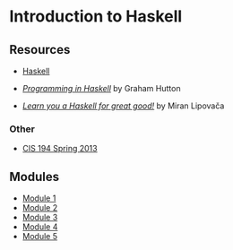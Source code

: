 # Introduction to Haskell

## Resources

- [Haskell](https://www.haskell.org/)

- [<cite>Programming in Haskell</cite>](https://www.cs.nott.ac.uk/~pszgmh/pih.html) by Graham Hutton
- [<cite>Learn you a Haskell for great good!</cite>](http://learnyouahaskell.com) by Miran Lipovača

### Other

- [CIS 194 Spring 2013](https://www.cis.upenn.edu/~cis194/spring13/)

## Modules

- [Module 1](docs/modules/01.md)
- [Module 2](docs/modules/02.md)
- [Module 3](docs/modules/03.md)
- [Module 4](docs/modules/04.md)
- [Module 5](docs/modules/05.md)
